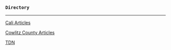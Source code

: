 ### `Directory`

---

[Cali Articles](https://github.com/Joe-Blob/stories/tree/master/California/Drytown)

[Cowlitz County Articles](https://github.com/Joe-Blob/stories/tree/master/Clark%20County%2C%20WA)

[TDN](https://github.com/Joe-Blob/stories/tree/master/The%20Daily%20News)
